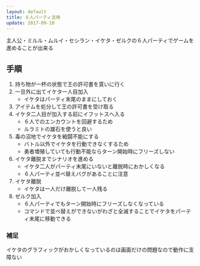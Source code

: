 ```yaml
---
layout: default
title: ６人パーティ活用
update: 2017-09-10
---
```


主人公・ミルル・ムルイ・セシラン・イケタ・ゼルクの６人パーティでゲームを進めることが出来る

## 手順

1. 持ち物が一杯の状態で王の許可書を貰いに行く
1. 一旦外に出てイケタ一人目加入
	* イケタはパーティ末尾のままにしておく
1. アイテムを処分して王の許可書を受け取る
1. イケタ二人目が加入する前にイフットスへ入る
	* ６人でのエンカウントを回避するため
	* ルラミトの雄石を使うと良い
1. 毒の沼地でイケタを戦闘不能にする
	* バトル以外でイケタを行動できなくするため
	* 勇者増殖していても行動不能ならターン開始時にフリーズしない
1. イケタ離脱までシナリオを進める
	* イケタ二人がパーティ末尾にいないと離脱時におかしくなる
	* ６人パーティ並べ替えバグがあることに注意
1. イケタ離脱
	* イケタは一人だけ離脱して一人残る
1. ゼルク加入
	* ６人パーティでもターン開始時にフリーズしなくなっている
	* コマンドで並べ替えができないがわざと全滅することでイケタをパーティ末尾に移動できる

### 補足

イケタのグラフィックがおかしくなっているのは画面だけの問題なので動作に支障ない
